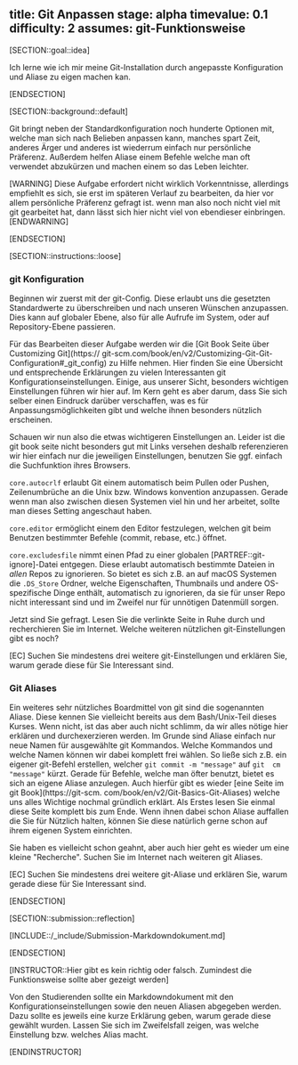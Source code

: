 title: Git Anpassen
stage: alpha
timevalue: 0.1
difficulty: 2
assumes: git-Funktionsweise
---

[SECTION::goal::idea]

Ich lerne wie ich mir meine Git-Installation durch angepasste Konfiguration und Aliase zu eigen 
machen kan.

[ENDSECTION]

[SECTION::background::default]

Git bringt neben der Standardkonfiguration noch hunderte Optionen mit, welche man sich nach 
Belieben anpassen kann, manches spart Zeit, anderes Ärger und anderes ist wiederrum einfach nur 
persönliche Präferenz. Außerdem helfen Aliase einem Befehle welche man oft verwendet abzukürzen 
und machen einem so das Leben leichter. 

[WARNING]
Diese Aufgabe erfordert nicht wirklich Vorkenntnisse, allerdings empfiehlt es sich, sie 
erst im späteren Verlauf zu bearbeiten, da hier vor allem persönliche Präferenz gefragt ist. 
wenn man also noch nicht viel mit git gearbeitet hat, dann lässt sich hier nicht viel von 
ebendieser einbringen.
[ENDWARNING]

[ENDSECTION]

[SECTION::instructions::loose]

### git Konfiguration

Beginnen wir zuerst mit der git-Config. Diese erlaubt uns die gesetzten Standardwerte zu 
überschreiben und nach unseren Wünschen anzupassen. Dies kann auf globaler Ebene, also für alle 
Aufrufe im System, oder auf Repository-Ebene passieren.

Für das Bearbeiten dieser Aufgabe werden wir die [Git Book Seite über Customizing Git](https://
git-scm.com/book/en/v2/Customizing-Git-Git-Configuration#_git_config) zu Hilfe nehmen. Hier 
finden Sie eine Übersicht und entsprechende Erklärungen zu vielen Interessanten git 
Konfigurationseinstellungen. Einige, aus unserer Sicht, besonders wichtigen Einstellungen führen 
wir hier auf. Im Kern geht es aber darum, dass Sie sich selber einen Eindruck darüber 
verschaffen, was es für Anpassungsmöglichkeiten gibt und welche ihnen besonders nützlich 
erscheinen. 

Schauen wir nun also die etwas wichtigeren Einstellungen an. 
Leider ist die git book seite nicht besonders gut mit Links versehen deshalb referenzieren wir 
hier einfach nur die jeweiligen Einstellungen, benutzen Sie ggf. einfach die Suchfunktion ihres 
Browsers.

`core.autocrlf` erlaubt Git einem automatisch beim Pullen oder Pushen, Zeilenumbrüche an die Unix 
bzw. Windows konvention anzupassen. Gerade wenn man also zwischen diesen Systemen viel hin und her 
arbeitet, sollte man dieses Setting angeschaut haben.

`core.editor` ermöglicht einem den Editor festzulegen, welchen git beim Benutzen bestimmter Befehle 
(commit, rebase, etc.) öffnet.

`core.excludesfile` nimmt einen Pfad zu einer globalen [PARTREF::git-ignore]-Datei entgegen. 
Diese erlaubt automatisch bestimmte Dateien in *allen* Repos zu ignorieren. So bietet es sich 
z.B. an auf macOS Systemen die `.DS_Store` Ordner, welche Eigenschaften, Thumbnails und andere 
OS-spezifische Dinge enthält, automatisch zu ignorieren, da sie für unser Repo nicht interessant 
sind und im Zweifel nur für unnötigen Datenmüll sorgen.

Jetzt sind Sie gefragt. Lesen Sie die verlinkte Seite in Ruhe durch und recherchieren Sie im 
Internet. Welche weiteren nützlichen git-Einstellungen gibt es noch? 

[EC] Suchen Sie mindestens drei weitere git-Einstellungen und erklären Sie, warum gerade diese 
für Sie Interessant sind.

### Git Aliases

Ein weiteres sehr nützliches Boardmittel von git sind die sogenannten Aliase. Diese kennen Sie 
vielleicht bereits aus dem Bash/Unix-Teil dieses Kurses. Wenn nicht, ist das aber auch nicht 
schlimm, da wir alles nötige hier erklären und durchexerzieren werden.
Im Grunde sind Aliase einfach nur neue Namen für ausgewählte git Kommandos. Welche Kommandos und 
welche Namen können wir dabei komplett frei wählen.
So ließe sich z.B. ein eigener git-Befehl erstellen, welcher `git commit -m "message"` auf `git 
cm "message"` kürzt. Gerade für Befehle, welche man öfter benutzt, bietet es sich an eigene Aliase 
anzulegen.
Auch hierfür gibt es wieder [eine Seite im git Book](https://git-scm.
com/book/en/v2/Git-Basics-Git-Aliases) welche uns alles Wichtige nochmal gründlich erklärt.
Als Erstes lesen Sie einmal diese Seite komplett bis zum Ende.
Wenn ihnen dabei schon Aliase auffallen die Sie für Nützlich halten, können Sie diese natürlich 
gerne schon auf ihrem eigenen System einrichten.

Sie haben es vielleicht schon geahnt, aber auch hier geht es wieder um eine kleine "Recherche". 
Suchen Sie im Internet nach weiteren git Aliases. 

[EC] Suchen Sie mindestens drei weitere git-Aliase und erklären Sie, warum gerade diese 
für Sie Interessant sind.

[ENDSECTION]

[SECTION::submission::reflection]

[INCLUDE::/_include/Submission-Markdowndokument.md]

[ENDSECTION]

[INSTRUCTOR::Hier gibt es kein richtig oder falsch. Zumindest die Funktionsweise sollte aber 
gezeigt werden]

Von den Studierenden sollte ein Markdowndokument mit den Konfigurationseinstellungen sowie den 
neuen Aliasen abgegeben werden. Dazu sollte es jeweils eine kurze Erklärung geben, warum gerade 
diese gewählt wurden. Lassen Sie sich im Zweifelsfall zeigen, was welche Einstellung bzw. 
welches Alias macht. 

[ENDINSTRUCTOR]